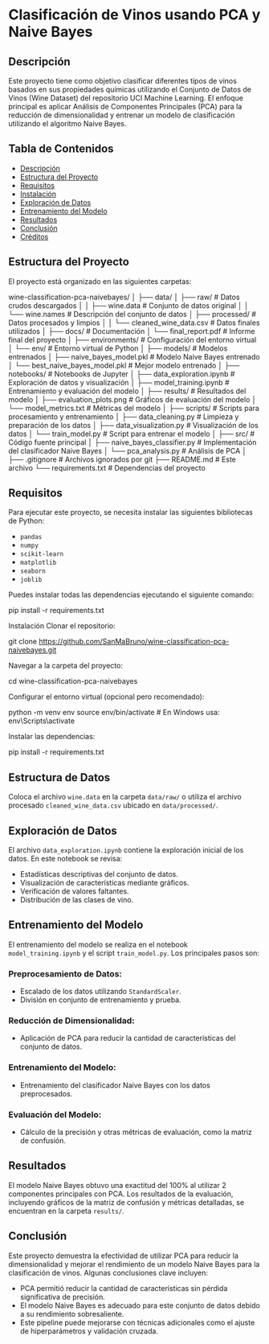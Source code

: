 # Clasificación de Vinos usando PCA y Naive Bayes

## Descripción
Este proyecto tiene como objetivo clasificar diferentes tipos de vinos basados en sus propiedades químicas utilizando el Conjunto de Datos de Vinos (Wine Dataset) del repositorio UCI Machine Learning. El enfoque principal es aplicar Análisis de Componentes Principales (PCA) para la reducción de dimensionalidad y entrenar un modelo de clasificación utilizando el algoritmo Naive Bayes.

## Tabla de Contenidos
- [Descripción](#descripción)
- [Estructura del Proyecto](#estructura-del-proyecto)
- [Requisitos](#requisitos)
- [Instalación](#instalación)
- [Exploración de Datos](#exploración-de-datos)
- [Entrenamiento del Modelo](#entrenamiento-del-modelo)
- [Resultados](#resultados)
- [Conclusión](#conclusión)
- [Créditos](#créditos)

## Estructura del Proyecto
El proyecto está organizado en las siguientes carpetas:

wine-classification-pca-naivebayes/
│
├── data/
│   ├── raw/                         # Datos crudos descargados
│   │   ├── wine.data                # Conjunto de datos original
│   │   └── wine.names               # Descripción del conjunto de datos
│   ├── processed/                   # Datos procesados y limpios
│   │   └── cleaned_wine_data.csv    # Datos finales utilizados
│
├── docs/                            # Documentación
│   └── final_report.pdf             # Informe final del proyecto
│
├── environments/                    # Configuración del entorno virtual
│   └── env/                         # Entorno virtual de Python
│
├── models/                          # Modelos entrenados
│   ├── naive_bayes_model.pkl        # Modelo Naive Bayes entrenado
│   └── best_naive_bayes_model.pkl   # Mejor modelo entrenado
│
├── notebooks/                       # Notebooks de Jupyter
│   ├── data_exploration.ipynb       # Exploración de datos y visualización
│   ├── model_training.ipynb         # Entrenamiento y evaluación del modelo
│
├── results/                         # Resultados del modelo
│   ├── evaluation_plots.png         # Gráficos de evaluación del modelo
│   └── model_metrics.txt            # Métricas del modelo
│
├── scripts/                         # Scripts para procesamiento y entrenamiento
│   ├── data_cleaning.py             # Limpieza y preparación de los datos
│   ├── data_visualization.py        # Visualización de los datos
│   └── train_model.py               # Script para entrenar el modelo
│
├── src/                             # Código fuente principal
│   ├── naive_bayes_classifier.py    # Implementación del clasificador Naive Bayes
│   └── pca_analysis.py              # Análisis de PCA
│
├── .gitignore                       # Archivos ignorados por git
├── README.md                        # Este archivo
└── requirements.txt                 # Dependencias del proyecto

## Requisitos
Para ejecutar este proyecto, se necesita instalar las siguientes bibliotecas de Python:

- `pandas`
- `numpy`
- `scikit-learn`
- `matplotlib`
- `seaborn`
- `joblib`

Puedes instalar todas las dependencias ejecutando el siguiente comando:

pip install -r requirements.txt

Instalación
Clonar el repositorio:

git clone https://github.com/SanMaBruno/wine-classification-pca-naivebayes.git

Navegar a la carpeta del proyecto:

cd wine-classification-pca-naivebayes

Configurar el entorno virtual (opcional pero recomendado):

python -m venv env
source env/bin/activate  # En Windows usa: env\Scripts\activate

Instalar las dependencias:

pip install -r requirements.txt

## Estructura de Datos
Coloca el archivo `wine.data` en la carpeta `data/raw/` o utiliza el archivo procesado `cleaned_wine_data.csv` ubicado en `data/processed/`.

## Exploración de Datos
El archivo `data_exploration.ipynb` contiene la exploración inicial de los datos. En este notebook se revisa:

- Estadísticas descriptivas del conjunto de datos.
- Visualización de características mediante gráficos.
- Verificación de valores faltantes.
- Distribución de las clases de vino.

## Entrenamiento del Modelo
El entrenamiento del modelo se realiza en el notebook `model_training.ipynb` y el script `train_model.py`. Los principales pasos son:

### Preprocesamiento de Datos:
- Escalado de los datos utilizando `StandardScaler`.
- División en conjunto de entrenamiento y prueba.

### Reducción de Dimensionalidad:
- Aplicación de PCA para reducir la cantidad de características del conjunto de datos.

### Entrenamiento del Modelo:
- Entrenamiento del clasificador Naive Bayes con los datos preprocesados.

### Evaluación del Modelo:
- Cálculo de la precisión y otras métricas de evaluación, como la matriz de confusión.

## Resultados
El modelo Naive Bayes obtuvo una exactitud del 100% al utilizar 2 componentes principales con PCA. Los resultados de la evaluación, incluyendo gráficos de la matriz de confusión y métricas detalladas, se encuentran en la carpeta `results/`.

## Conclusión
Este proyecto demuestra la efectividad de utilizar PCA para reducir la dimensionalidad y mejorar el rendimiento de un modelo Naive Bayes para la clasificación de vinos. Algunas conclusiones clave incluyen:

- PCA permitió reducir la cantidad de características sin pérdida significativa de precisión.
- El modelo Naive Bayes es adecuado para este conjunto de datos debido a su rendimiento sobresaliente.
- Este pipeline puede mejorarse con técnicas adicionales como el ajuste de hiperparámetros y validación cruzada.
